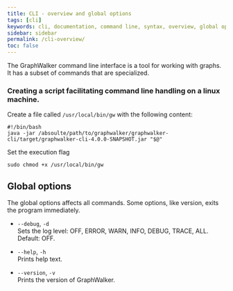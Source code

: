 ```yaml
---
title: CLI - overview and global options
tags: [cli]
keywords: cli, documentation, command line, syntax, overview, global options
sidebar: sidebar
permalink: /cli-overview/
toc: false
---
```



The GraphWalker command line interface is a tool for working with graphs. It has a subset of commands that are specialized.


### Creating a script facilitating command line handling on a linux machine.

Create a file called `/usr/local/bin/gw` with the following content:

```
#!/bin/bash
java -jar /absoulte/path/to/graphwalker/graphwalker-cli/target/graphwalker-cli-4.0.0-SNAPSHOT.jar "$@"
```

Set the execution flag

```
sudo chmod +x /usr/local/bin/gw
```

## Global options

The global options affects all commands. Some options, like version, exits the program immediately.

* `--debug`, `-d`<br>
Sets the log level: OFF, ERROR, WARN, INFO, DEBUG, TRACE, ALL.<br>
Default: OFF.<br>

* `--help`, `-h`<br>
Prints help text.

* `--version`, `-v`<br>
Prints the version of GraphWalker.
